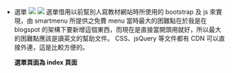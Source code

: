 - 選單
  ![](https://i.imgur.com/oPPpTC6.png)
  ![](https://i.imgur.com/NeVJ3Rz.png)
  選單借用以前幫別人寫教材網站時所使用的 bootstrap 及 js 來實現，由 smartmenu 所提供之免費 menu
  當時最大的困難點在於我是在 blogspot 的架構下要新增這個東西，而現在是直接當開頭用就好，所以最大的困難點應該是讀英文的幫助文件。
  CSS、jsQuery 等文件都有 CDN 可以直接外連，這是比較方便的。

  **選單頁面為 index 頁面**
